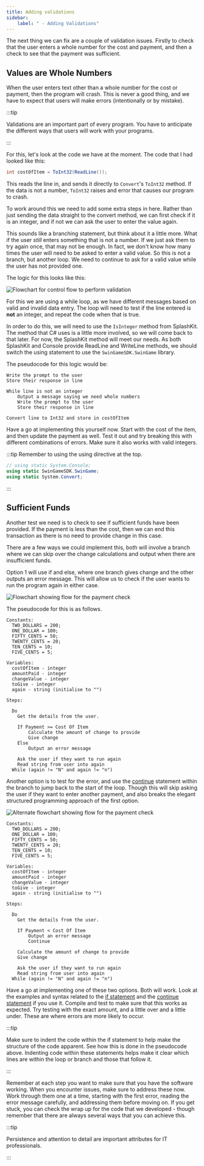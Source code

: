```yaml
---
title: Adding validations
sidebar:
    label: " - Adding Validations"
---
```


The next thing we can fix are a couple of validation issues. Firstly to check that the user enters a whole number for the cost and payment, and then a check to see that the payment was sufficient.

## Values are Whole Numbers

When the user enters text other than a whole number for the cost or payment, then the program will crash. This is never a good thing, and we have to expect that users will make errors (intentionally or by mistake).

:::tip

Validations are an important part of every program. You have to anticipate the different ways that users will work with your programs.

:::

For this, let's look at the code we have at the moment. The code that I had looked like this:

```csharp
int costOfItem = ToInt32(ReadLine());
```

This reads the line in, and sends it directly to `Convert`'s `ToInt32` method. If the data is not a number, `ToInt32` raises and error that causes our program to crash.

To work around this we need to add some extra steps in here. Rather than just sending the data straight to the convert method, we can first check if it is an integer, and if not we can ask the user to enter the value again.

This sounds like a branching statement, but think about it a little more. What if the user *still* enters something that is not a number. If we just ask them to try again once, that may not be enough. In fact, we don't know how many times the user will need to be asked to enter a valid value. So this is not a branch, but another loop. We need to continue to ask for a valid value while the user has not provided one.

The logic for this looks like this:

![Flowchart for control flow to perform validation](./images/change-calc-3-validation.png)

For this we are using a while loop, as we have different messages based on valid and invalid data entry. The loop will need to test if the line entered is **not** an integer, and repeat the code when that is true.

In order to do this, we will need to use the `IsInteger` method from SplashKit. The method that C# uses is a little more involved, so we will come back to that later. For now, the SplashKit method will meet our needs. As both SplashKit and Console provide ReadLine and WriteLine methods, we should switch the using statement to use the `SwinGameSDK.SwinGame` library.

The pseudocode for this logic would be:

```
Write the prompt to the user
Store their response in line

While line is not an integer
    Output a message saying we need whole numbers
    Write the prompt to the user
    Store their response in line

Convert line to Int32 and store in costOfItem
```

Have a go at implementing this yourself now. Start with the cost of the item, and then update the payment as well. Test it out and try breaking this with different combinations of errors. Make sure it also works with valid integers.

:::tip
Remember to using the using directive at the top.

```csharp
// using static System.Console;
using static SwinGameSDK.SwinGame;
using static System.Convert;
```

:::

## Sufficient Funds

Another test we need is to check to see if sufficient funds have been provided. If the payment is less than the cost, then we can end this transaction as there is no need to provide change in this case.

There are a few ways we could implement this, both will involve a branch where we can skip over the change calculations and output when there are insufficient funds.

Option 1 will use if and else, where one branch gives change and the other outputs an error message. This will allow us to check if the user wants to run the program again in either case.

![Flowchart showing flow for the payment check](./images/change-calc-4-validate-payment.png)

The pseudocode for this is as follows.

```plaintext
Constants:
  TWO_DOLLARS = 200;
  ONE_DOLLAR = 100;
  FIFTY_CENTS = 50;
  TWENTY_CENTS = 20;
  TEN_CENTS = 10;
  FIVE_CENTS = 5;

Variables:
  costOfItem - integer
  amountPaid - integer
  changeValue - integer
  toGive - integer
  again - string (initialise to "")

Steps:

  Do
    Get the details from the user.
    
    If Payment >= Cost Of Item
        Calculate the amount of change to provide 
        Give change
    Else
        Output an error message
    
    Ask the user if they want to run again
    Read string from user into again
  While (again != "N" and again != "n")
```

Another option is to test for the error, and use the [continue](../../1-concepts/05-2-continue) statement within the branch to jump back to the start of the loop. Though this will skip asking the user if they want to enter another payment, and also breaks the elegant structured programming approach of the first option.

![Alternate flowchart showing flow for the payment check](./images/change-calc-4-validate-payment-2.png)

```plaintext
Constants:
  TWO_DOLLARS = 200;
  ONE_DOLLAR = 100;
  FIFTY_CENTS = 50;
  TWENTY_CENTS = 20;
  TEN_CENTS = 10;
  FIVE_CENTS = 5;

Variables:
  costOfItem - integer
  amountPaid - integer
  changeValue - integer
  toGive - integer
  again - string (initialise to "")

Steps:

  Do
    Get the details from the user.
    
    If Payment < Cost Of Item
        Output an error message
        Continue
    
    Calculate the amount of change to provide 
    Give change

    Ask the user if they want to run again
    Read string from user into again
  While (again != "N" and again != "n")
```

Have a go at implementing one of these two options. Both will work. Look at the examples and syntax related to the [if statement](../../1-concepts/03-1-if) and the [continue statement](../../1-concepts/05-2-continue) if you use it. Compile and test to make sure that this works as expected. Try testing with the exact amount, and a little over and a little under. These are where errors are more likely to occur.

:::tip

Make sure to indent the code within the if statement to help make the structure of the code apparent. See how this is done in the pseudocode above. Indenting code within these statements helps make it clear which lines are within the loop or branch and those that follow it.

:::

Remember at each step you want to make sure that you have the software working. When you encounter issues, make sure to address these now. Work through them one at a time, starting with the first error, reading the error message carefully, and addressing them before moving on. If you get stuck, you can check the wrap up for the code that we developed - though remember that there are always several ways that you can achieve this.

:::tip

Persistence and attention to detail are important attributes for IT professionals.

:::
